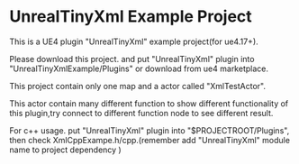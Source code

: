 # UnrealTinyXml Example Project
This is a UE4 plugin "UnrealTinyXml" example project(for ue4.17+).

Please download this project. and put "UnrealTinyXml" plugin into "UnrealTinyXmlExample/Plugins" or download from ue4 marketplace.

This project contain only one map and a actor called "XmlTestActor".

This actor contain many different function to show different functionality of this plugin,try connect to different function node to see different result.

For c++ usage. put "UnrealTinyXml" plugin into "$PROJECTROOT/Plugins", then check XmlCppExampe.h/cpp.(remember add "UnrealTinyXml" module name to project dependency )
